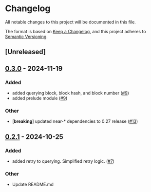 # Changelog

All notable changes to this project will be documented in this file.

The format is based on [Keep a Changelog](https://keepachangelog.com/en/1.0.0/),
and this project adheres to [Semantic Versioning](https://semver.org/spec/v2.0.0.html).

## [Unreleased]

## [0.3.0](https://github.com/near/near-api-rs/compare/v0.2.1...v0.3.0) - 2024-11-19

### Added
- added querying block, block hash, and block number ([#9](https://github.com/near/near-api-rs/pull/9))
- added prelude module ([#9](https://github.com/near/near-api-rs/pull/9))

### Other
- [**breaking**] updated near-* dependencies to 0.27 release ([#13](https://github.com/near/near-api-rs/pull/13))

## [0.2.1](https://github.com/near/near-api-rs/compare/v0.2.0...v0.2.1) - 2024-10-25

### Added

- added retry to querying. Simplified retry logic.  ([#7](https://github.com/near/near-api-rs/pull/7))

### Other

- Update README.md
